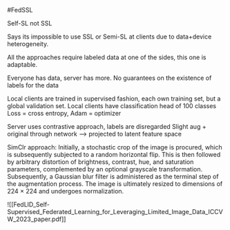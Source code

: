 #FedSSL 

Self-SL not SSL

Says its impossible to use SSL or Semi-SL at clients due to data+device heterogeneity.

All the approaches require labeled data at one of the sides, this one is adaptable.

Everyone has data, server has more. No guarantees on the existence of labels for the data

Local clients are trained in supervised fashion, each own training set, but a global validation set.
Local clients have classification head of 100 classes
Loss = cross entropy, Adam = optimizer

Server uses contrastive approach,  labels are disregarded
Slight aug + original through network --> projected to latent feature space

SimClr approach:
Initially, a stochastic crop
of the image is procured, which is subsequently subjected
to a random horizontal flip. This is then followed by arbitrary
distortion of brightness, contrast, hue, and saturation
parameters, complemented by an optional grayscale transformation.
Subsequently, a Gaussian blur filter is administered
as the terminal step of the augmentation process. The
image is ultimately resized to dimensions of 224 × 224 and
undergoes normalization.

![[FedLID_Self-Supervised_Federated_Learning_for_Leveraging_Limited_Image_Data_ICCVW_2023_paper.pdf]]